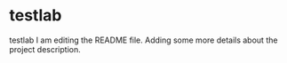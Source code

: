 # testlab
testlab
I am editing the README file. Adding some more details about the project description.
